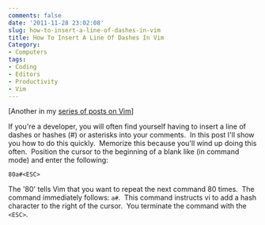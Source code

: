 ```yaml
---
comments: false
date: '2011-11-28 23:02:08'
slug: how-to-insert-a-line-of-dashes-in-vim
title: How To Insert A Line Of Dashes In Vim
Category:
- Computers
tags:
- Coding
- Editors
- Productivity
- Vim
---
```


[Another in my [series of posts on Vim](/2011/11/21/there-and-back-again-a-hackers-switch-from-emacs-back-to-vi/)]

If you're a developer, you will often find yourself having to insert a line of
dashes or hashes (#) or asterisks into your comments.  In this post I'll show
you how to do this quickly.  Memorize this because you'll wind up doing this
often.  Position the cursor to the beginning of a blank like (in command mode)
and enter the following:

    80a#<ESC>
<!-- more -->

The '80' tells Vim that you want to repeat the next command 80 times.  The
command immediately follows: ```a#```.  This command instructs vi to add a hash
character to the right of the cursor.  You terminate the command with the
```<ESC>```.
